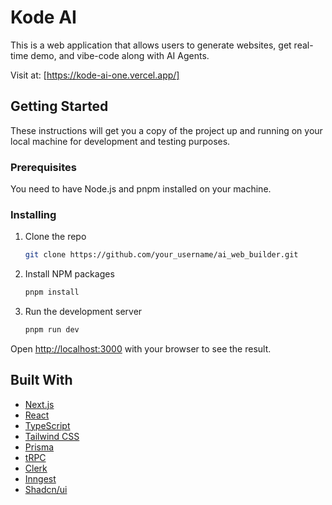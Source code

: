 # Kode AI

This is a web application that allows users to generate websites, get real-time demo, and vibe-code along with AI Agents.

Visit at: [https://kode-ai-one.vercel.app/]

## Getting Started

These instructions will get you a copy of the project up and running on your local machine for development and testing purposes.

### Prerequisites

You need to have Node.js and pnpm installed on your machine.

### Installing

1. Clone the repo
   ```sh
   git clone https://github.com/your_username/ai_web_builder.git
   ```
2. Install NPM packages
   ```sh
   pnpm install
   ```
3. Run the development server
   ```sh
   pnpm run dev
   ```

Open [http://localhost:3000](http://localhost:3000) with your browser to see the result.

## Built With

*   [Next.js](https://nextjs.org/)
*   [React](https://reactjs.org/) 
*   [TypeScript](https://www.typescriptlang.org/) 
*   [Tailwind CSS](https://tailwindcss.com/) 
*   [Prisma](https://www.prisma.io/)
*   [tRPC](https://trpc.io/) 
*   [Clerk](https://clerk.com/) 
*   [Inngest](https://www.inngest.com/) 
*   [Shadcn/ui](https://ui.shadcn.com/) 
